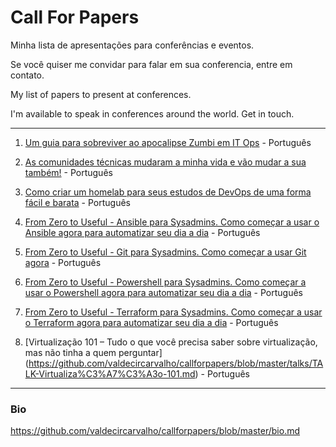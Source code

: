 # Call For Papers
Minha lista de apresentações para conferências e eventos.

Se você quiser me convidar para falar em sua conferencia, entre em contato.

My list of papers to present at conferences.

I'm available to speak in conferences around the world. Get in touch.

---

1. [Um guia para sobreviver ao apocalipse Zumbi em IT Ops](https://github.com/valdecircarvalho/callforpapers/blob/master/talks/TALK-ApocalipseZumbiDevOps.md) - Português

2. [As comunidades técnicas mudaram a minha vida e vão mudar a sua também!](https://github.com/valdecircarvalho/callforpapers/blob/master/talks/TALK-ComunidadesTecnicas.md) - Português

3. [Como criar um homelab para seus estudos de DevOps de uma forma fácil e barata](https://github.com/valdecircarvalho/callforpapers/blob/master/talks/TALK-Homelab.md) - Português

4. [From Zero to Useful - Ansible para Sysadmins. Como começar a usar o Ansible agora para automatizar seu dia a dia](https://github.com/valdecircarvalho/callforpapers/blob/master/talks/TALK-Zero2Useful-Ansible.md) - Português

5. [From Zero to Useful - Git para Sysadmins. Como começar a usar Git agora](https://github.com/valdecircarvalho/callforpapers/blob/master/talks/TALK-Zero2Useful-Git.md) - Português

6. [From Zero to Useful - Powershell para Sysadmins. Como começar a usar o Powershell agora para automatizar seu dia a dia](https://github.com/valdecircarvalho/callforpapers/blob/master/talks/TALK-Zero2Useful-Powershell.md) - Português

7. [From Zero to Useful - Terraform para Sysadmins. Como começar a usar o Terraform agora para automatizar seu dia a dia](https://github.com/valdecircarvalho/callforpapers/blob/master/talks/TALK-Zero2Useful-Terraform.md) - Português

8. [Virtualização 101 – Tudo o que você precisa saber sobre virtualização, mas não tinha a quem perguntar] (https://github.com/valdecircarvalho/callforpapers/blob/master/talks/TALK-Virtualiza%C3%A7%C3%A3o-101.md) - Português


---

### Bio
https://github.com/valdecircarvalho/callforpapers/blob/master/bio.md


